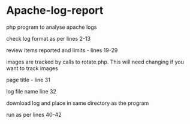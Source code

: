 # Apache-log-report

php program to analyse apache logs

check log format as per lines 2-13

review items reported and limits - lines 19-29

images are tracked by calls to rotate.php. This will need changing if you want to track images

page title - line 31

log file name line 32

download log and place in same directory as the program

run as per lines 40-42
